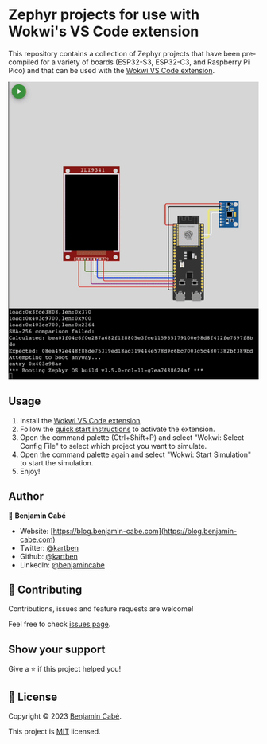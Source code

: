# Zephyr projects for use with Wokwi's VS Code extension

This repository contains a collection of Zephyr projects that have been pre-compiled for a variety of boards (ESP32-S3, ESP32-C3, and Raspberry Pi Pico) and that can be used with the [Wokwi VS Code extension](https://marketplace.visualstudio.com/items?itemName=Wokwi.wokwi-vscode).

<p align="center">
  <img src="./assets/wokwi.gif" title="Screencast of Wokwi running a Zephyr application" width="600px"/>
</p>

## Usage

1. Install the [Wokwi VS Code extension](https://marketplace.visualstudio.com/items?itemName=Wokwi.wokwi-vscode).
2. Follow the [quick start instructions](https://docs.wokwi.com/vscode/getting-started) to activate the extension.
3. Open the command palette (Ctrl+Shift+P) and select "Wokwi: Select Config File" to select which project you want to simulate.
4. Open the command palette again and select "Wokwi: Start Simulation" to start the simulation.
5. Enjoy!

## Author <!-- omit in toc -->

👤 **Benjamin Cabé**

- Website: [https://blog.benjamin-cabe.com](https://blog.benjamin-cabe.com)
- Twitter: [@kartben](https://twitter.com/kartben)
- Github: [@kartben](https://github.com/kartben)
- LinkedIn: [@benjamincabe](https://linkedin.com/in/benjamincabe)

## 🤝 Contributing <!-- omit in toc -->

Contributions, issues and feature requests are welcome!

Feel free to check [issues page](https://github.com/kartben/wokwi-zephyr-projects/issues).

## Show your support <!-- omit in toc -->

Give a ⭐️ if this project helped you!


## 📝 License <!-- omit in toc -->

Copyright &copy; 2023 [Benjamin Cabé](https://github.com/kartben).

This project is [MIT](/LICENSE) licensed.

